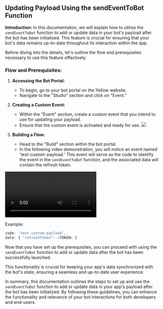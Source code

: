 ## Updating Payload Using the sendEventToBot Function

**Introduction:**
In this documentation, we will explain how to utilise the `sendEventToBot` function to add or update data in your bot's payload after the bot has been initialised. This feature is crucial for ensuring that your bot's data remains up-to-date throughout its interaction within the app.

Before diving into the details, let's outline the flow and prerequisites necessary to use this feature effectively.

### Flow and Prerequisites:

1. **Accessing the Bot Portal:**
   - To begin, go to your bot portal on the Yellow website.
   - Navigate to the "Studio" section and click on "Event."

2. **Creating a Custom Event:**
   - Within the "Event" section, create a custom event that you intend to use for updating your payload.
   - Ensure that the custom event is activated and ready for use.
![](https://cdn.yellowmessenger.com/iTyyzmiSQQJE1696398591121.png)


3. **Building a Flow:**
   - Head to the "Build" section within the bot portal.
   - In the following video demonstration, you will notice an event named 'test-custom-payload.' This event will serve as the code to identify the event in the `sendEventToBot` function, and the associated data will contain the refresh token.

![Build a flow](https://cdn.yellowmessenger.com/7ddKpOquIMky1696399291951.mp4)

   Example:
   ```javascript
   code: 'test-custom-payload',
   data: { "refreshToken": <TOKEN> }
   ```

Now that you have set up the prerequisites, you can proceed with using the `sendEventToBot` function to add or update data after the bot has been successfully launched.

This functionality is crucial for keeping your app's data synchronized with the bot's state, ensuring a seamless and up-to-date user experience.

In summary, this documentation outlines the steps to set up and use the `sendEventToBot` function to add or update data in your app's payload after the bot has been initialized. By following these guidelines, you can enhance the functionality and relevance of your bot interactions for both developers and end-users.
